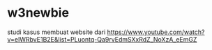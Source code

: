 # w3newbie
studi kasus membuat website dari https://www.youtube.com/watch?v=eIWRbvE1B2E&list=PLuontq-Qa9rvEdmSXxRdZ_NoXzA_eEmGZ
